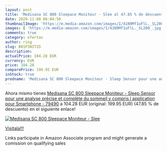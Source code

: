 ```yaml
---
layout: post
title: 'Medisana SC 800 Sleepace Moniteur - Slee al 47.85 % de descuento'
date: 2020-11-08 06:04:50
thumbnailImage: 'https://m.media-amazon.com/images/I/41N9Mf1uFlL._SL200_.jpg'
images: [ 'https://m.media-amazon.com/images/I/41N9Mf1uFlL._SL200_.jpg' ]
comments: true
category: ofertas
author: ring
slug: B01FSNITZG
description:
actualPrice: 104.28 EUR
currency: EUR
price: 104.28
comparePrice: 199.95 EUR
inStock: true
prodname: 'Medisana SC 800 Sleepace Moniteur - Sleep Sensor pour une analyse précise et complète du sommeil  y compris l application pour Smartphone - 79490'
---
```


Ahora mismo tienes [Medisana SC 800 Sleepace Moniteur - Sleep Sensor pour une analyse précise et complète du sommeil  y compris l application pour Smartphone - 79490](https://www.amazon.fr/dp/B01FSNITZG/?tag=tolees0d-21) a 104.28 EUR (original: 199.95 EUR) (47.85 %  de descuento) en el siguiente enlace!

[![Medisana SC 800 Sleepace Moniteur - Slee](https://m.media-amazon.com/images/I/41N9Mf1uFlL._SL200_.jpg)](https://www.amazon.fr/dp/B01FSNITZG/?tag=tolees0d-21)

[Visítala!!!](https://www.amazon.fr/dp/B01FSNITZG/?tag=tolees0d-21)

Links participate in Amazon Associate program and might generate a comission on qualifying sales

